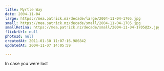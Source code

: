 ```yaml
---
title: Myrtle Way
date: 2004-11-04
large: https://mea.patrick.nz/decade/large/2004-11-04-1705.jpg
small: https://mea.patrick.nz/decade/small/2004-11-04-1705.jpg
smallRetina: https://mea.patrick.nz/decade/small/2004-11-04-1705@2x.jpg
flickrUrl: null
photoId: null
createdAt: 2011-01-30 11:07:16.986842
updatedAt: 2004-11-07 14:05:59

---
```

In case you were lost
